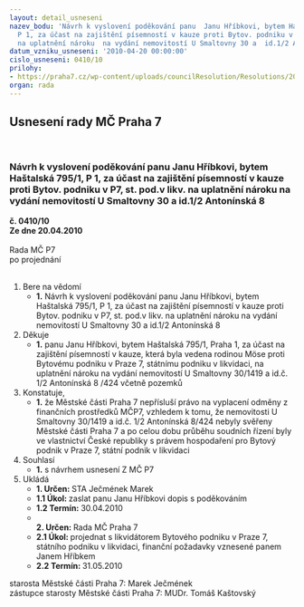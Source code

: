 ```yaml
---
layout: detail_usneseni
nazev_bodu: 'Návrh k vyslovení poděkování panu  Janu Hříbkovi, bytem Haštalská 795/1,
  P 1, za účast na zajištění písemností v kauze proti Bytov. podniku v P7, st. pod.v  likv.
  na uplatnění nároku  na vydání nemovitostí U Smaltovny 30 a  id.1/2 Antonínská 8  '
datum_vzniku_usneseni: '2010-04-20 00:00:00'
cislo_usneseni: 0410/10
prilohy:
- https://praha7.cz/wp-content/uploads/councilResolution/Resolutions/20502/18-10-podekovanihribekz.doc
organ: rada
---
```

<div id="ucUsn_pList" class="usn">
	<span><h2>Usnesení rady MČ Praha 7 </h2>
<br></span><div class="standBody">
<span><h3>Návrh k vyslovení poděkování panu  Janu Hříbkovi, bytem Haštalská 795/1, P 1, za účast na zajištění písemností v kauze proti Bytov. podniku v P7, st. pod.v  likv. na uplatnění nároku  na vydání nemovitostí U Smaltovny 30 a  id.1/2 Antonínská 8  </h3></span><div class="center">
		<strong>č. 0410/10</strong><br>
	</div>
<div class="center">
		<strong>Ze dne 20.04.2010</strong><br><br>
	</div>Rada MČ P7<br> po projednání<br><br><ol>
<li>Bere na vědomí<ul><li>
<strong>1.</strong> Návrh k vyslovení poděkování panu  Janu Hříbkovi, bytem Haštalská 795/1, P 1, za účast na zajištění písemností v kauze proti Bytov. podniku v P7, st. pod.v  likv. na uplatnění nároku  na vydání nemovitostí U Smaltovny 30 a id.1/2 Antonínská 8  </li></ul>
</li>
<li>Děkuje<ul><li>
<strong>1.</strong> panu Janu Hříbkovi, bytem Haštalská 795/1, Praha 1, za účast na zajištění písemností v kauze, která byla vedena rodinou Möse  proti Bytovému podniku v Praze 7, státnímu podniku  v likvidaci, na uplatnění nároku  na vydání nemovitostí U Smaltovny 30/1419 a  id.č. 1/2 Antonínská 8 /424 včetně pozemků </li></ul>
</li>
<li>Konstatuje,<ul><li>
<strong>1.</strong> že Městské části Praha 7 nepřísluší právo na vyplacení odměny z finančních prostředků MČP7, vzhledem k tomu, že  nemovitosti U Smaltovny 30/1419 a id.č. 1/2 Antonínská 8/424 nebyly svěřeny Městské části Praha 7 a po celou dobu průběhu soudních řízení byly ve vlastnictví České republiky s právem hospodaření pro Bytový podnik v Praze 7, státní podnik v likvidaci </li></ul>
</li>
<li>Souhlasí<ul><li>
<strong>1.</strong> s návrhem usnesení Z MČ P7  </li></ul>
</li>
<li>Ukládá<ul>
<li>
<strong>1. Určen: </strong>STA Ječmének Marek</li>
<li>
<strong>1.1 Úkol: </strong>zaslat panu Janu Hříbkovi dopis s poděkováním </li>
<li>
<strong>1.2 Termín: </strong>30.04.2010</li>
<li>
<strong><br>2. Určen: </strong>Rada MČ Praha 7</li>
<li>
<strong>2.1 Úkol: </strong>projednat s likvidátorem Bytového podniku v Praze 7, státního podniku v likvidaci, finanční požadavky vznesené panem Janem Hříbkem </li>
<li>
<strong>2.2 Termín: </strong>31.05.2010</li>
</ul>
</li>
</ol>starosta Městské části Praha 7: Marek Ječmének<br>zástupce starosty Městské části Praha 7: MUDr. Tomáš Kaštovský 
</div>
</div>